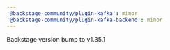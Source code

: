 ```yaml
---
'@backstage-community/plugin-kafka': minor
'@backstage-community/plugin-kafka-backend': minor
---
```


Backstage version bump to v1.35.1
